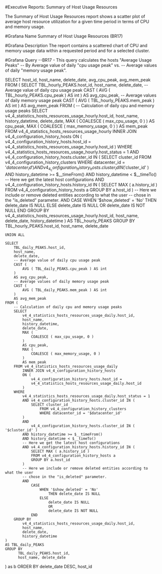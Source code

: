 #Executive Reports: Summary of Host Usage Resources

The Summary of Host Usage Resources report shows a scatter plot of average host resource utilization for a given time period in terms of CPU and memory usage.

#Grafana Name
Summary of Host Usage Resources (BR17)

#Grafana Description
The report contains a scattered chart of CPU and memory usage data within a requested period and for a selected cluster.

#Grafana Query
--BR17 - This query calculates the hosts "Average Usage Peaks"
-- By Average value of daily "cpu usage peak" vs.
-- Average values of daily "memory usage peak".

SELECT
    host_id,
    host_name,
    delete_date,
    avg_cpu_peak,
    avg_mem_peak
FROM (
    SELECT
        TBL_hourly_PEAKS.host_id,
        host_name,
        delete_date,
        -- Average value of daily cpu usage peak
        CAST (
            AVG ( TBL_hourly_PEAKS.cpu_peak )  AS int
        )
        AS avg_cpu_peak,
        -- Average values of daily memory usage peak
        CAST (
            AVG ( TBL_hourly_PEAKS.mem_peak ) AS int
        )
        AS avg_mem_peak
    FROM (
        -- Calculation of daily cpu and memory usage peaks
        SELECT
            v4_4_statistics_hosts_resources_usage_hourly.host_id,
            host_name,
            history_datetime,
            delete_date,
            MAX (
                COALESCE ( max_cpu_usage, 0 )
            )
            AS cpu_peak,
            MAX (
                COALESCE ( max_memory_usage, 0 )
            )
            AS mem_peak
        FROM v4_4_statistics_hosts_resources_usage_hourly
            INNER JOIN v4_4_configuration_history_hosts
            ON (
                v4_4_configuration_history_hosts.host_id =
                v4_4_statistics_hosts_resources_usage_hourly.host_id
            )
        WHERE
            v4_4_statistics_hosts_resources_usage_hourly.host_status = 1
            AND v4_4_configuration_history_hosts.cluster_id IN (
                SELECT cluster_id
                    FROM v4_4_configuration_history_clusters
                    WHERE datacenter_id = '$datacenter_id'
            )
            AND
                v4_4_configuration_history_hosts.cluster_id IN ( '$cluster_id' )
            AND history_datetime >= $__timeFrom()
            AND history_datetime < $__timeTo()
            -- Here we get the latest host configurations
            AND v4_4_configuration_history_hosts.history_id IN (
                SELECT MAX ( a.history_id )
                FROM v4_4_configuration_history_hosts a
                GROUP BY a.host_id
            )
            -- Here we include or remove deleted entities according to what the user
            -- chose in the "is_deleted" parameter.
            AND
                CASE
                    WHEN '$show_deleted' = 'No'
                        THEN delete_date IS NULL
                    ELSE
                        delete_date IS NULL
                        OR
                        delete_date IS NOT NULL
                END
        GROUP BY
            v4_4_statistics_hosts_resources_usage_hourly.host_id,
            host_name,
            delete_date,
            history_datetime
    )
    AS TBL_hourly_PEAKS
    GROUP BY
          TBL_hourly_PEAKS.host_id,
          host_name, delete_date

    UNION ALL

    SELECT
        TBL_daily_PEAKS.host_id,
        host_name,
        delete_date,
        -- Average value of daily cpu usage peak
        CAST (
            AVG ( TBL_daily_PEAKS.cpu_peak ) AS int
        )
        AS avg_cpu_peak,
        -- Average values of daily memory usage peak
        CAST (
            AVG ( TBL_daily_PEAKS.mem_peak ) AS int
        )
        AS avg_mem_peak
    FROM (
        -- Calculation of daily cpu and memory usage peaks
        SELECT
            v4_4_statistics_hosts_resources_usage_daily.host_id,
            host_name,
            history_datetime,
            delete_date,
            MAX (
                COALESCE ( max_cpu_usage, 0 )
            )
            AS cpu_peak,
            MAX (
                COALESCE ( max_memory_usage, 0 )
            )
            AS mem_peak
        FROM v4_4_statistics_hosts_resources_usage_daily
            INNER JOIN v4_4_configuration_history_hosts
            ON (
                v4_4_configuration_history_hosts.host_id =
                v4_4_statistics_hosts_resources_usage_daily.host_id
            )
        WHERE
            v4_4_statistics_hosts_resources_usage_daily.host_status = 1
            AND v4_4_configuration_history_hosts.cluster_id IN (
                SELECT cluster_id
                    FROM v4_4_configuration_history_clusters
                    WHERE datacenter_id = '$datacenter_id'
            )
            AND
                v4_4_configuration_history_hosts.cluster_id IN ( '$cluster_id' )
            AND history_datetime >= $__timeFrom()
            AND history_datetime < $__timeTo()
            -- Here we get the latest host configurations
            AND v4_4_configuration_history_hosts.history_id IN (
                SELECT MAX ( a.history_id )
                FROM v4_4_configuration_history_hosts a
                GROUP BY a.host_id
            )
            -- Here we include or remove deleted entities according to what the user
            -- chose in the "is_deleted" parameter.
            AND
                CASE
                    WHEN '$show_deleted' = 'No'
                        THEN delete_date IS NULL
                    ELSE
                        delete_date IS NULL
                        OR
                        delete_date IS NOT NULL
                END
        GROUP BY
            v4_4_statistics_hosts_resources_usage_daily.host_id,
            host_name,
            delete_date,
            history_datetime
    )
    AS TBL_daily_PEAKS
    GROUP BY
          TBL_daily_PEAKS.host_id,
          host_name, delete_date
) as b
ORDER BY delete_date DESC, host_id
